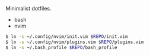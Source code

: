 Minimalist dotfiles.

* bash
* nvim

```sh
$ ln -s ~/.config/nvim/init.vim $REPO/init.vim
$ ln -s ~/.config/nvim/plugins.vim $REPO/plugins.vim
$ ln -s ~/.bash_profile $REPO/bash_profile
```

